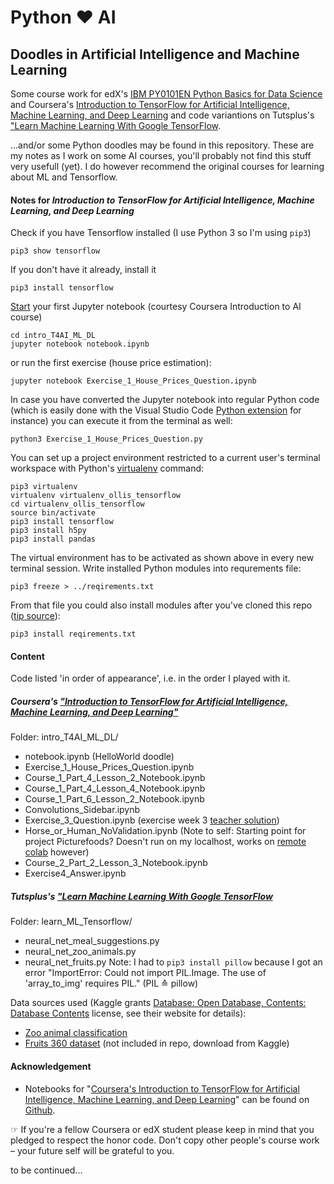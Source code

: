 # Python ❤︎ AI
## Doodles in Artificial Intelligence and Machine Learning

Some course work for edX's [IBM PY0101EN Python Basics for Data Science](https://courses.edx.org/courses/course-v1:IBM+PY0101EN+1T2019/course/) and Coursera's [Introduction to TensorFlow for Artificial Intelligence, Machine Learning, and Deep Learning](https://www.coursera.org/learn/introduction-tensorflow) and code variantions on Tutsplus's ["Learn Machine Learning With Google TensorFlow](https://code.tutsplus.com/courses/learn-machine-learning-with-google-tensorflow/lessons/why-use-tensorflow).

...and/or some Python doodles may be found in this repository. These are my notes as I work on some AI courses, you'll probably not find this stuff very usefull (yet). I do however recommend the original courses for learning about ML and Tensorflow.


#### Notes for *Introduction to TensorFlow for Artificial Intelligence, Machine Learning, and Deep Learning*

Check if you have Tensorflow installed (I use Python 3 so I'm using ```pip3```)

    pip3 show tensorflow

If you don't have it already, install it

    pip3 install tensorflow

[Start](https://jupyter-notebook.readthedocs.io/en/latest/notebook.html#notebook-user-interface) your first Jupyter notebook (courtesy Coursera Introduction to AI course)

    cd intro_T4AI_ML_DL
    jupyter notebook notebook.ipynb

or run the first exercise (house price estimation):

    jupyter notebook Exercise_1_House_Prices_Question.ipynb

In case you have converted the Jupyter notebook into regular Python code (which is easily done with the Visual Studio Code [Python extension](https://marketplace.visualstudio.com/items?itemName=ms-python.python) for instance) you can execute it from the terminal as well:

    python3 Exercise_1_House_Prices_Question.py

You can set up a project environment restricted to a current user's terminal workspace with Python's [virtualenv](https://virtualenv.pypa.io/en/stable/userguide/#usage) command:

    pip3 virtualenv
    virtualenv virtualenv_ollis_tensorflow
    cd virtualenv_ollis_tensorflow
    source bin/activate
    pip3 install tensorflow
    pip3 install h5py
    pip3 install pandas

The virtual environment has to be activated as shown above in every new terminal session.
Write installed Python modules into requrements file:

    pip3 freeze > ../reqirements.txt

From that file you could also install modules after you've cloned this repo ([tip source](https://code.tutsplus.com/courses/build-a-web-app-with-the-flask-microframework-for-python/lessons/setting-up-the-environment)):

    pip3 install reqirements.txt




#### Content
Code listed 'in order of appearance', i.e. in the order I played with it.

##### Coursera's ["Introduction to TensorFlow for Artificial Intelligence, Machine Learning, and Deep Learning"](https://www.coursera.org/learn/introduction-tensorflow)
Folder: intro_T4AI_ML_DL/
- notebook.ipynb (HelloWorld doodle)
- Exercise_1_House_Prices_Question.ipynb
- Course_1_Part_4_Lesson_2_Notebook.ipynb
- Course_1_Part_4_Lesson_4_Notebook.ipynb
- Course_1_Part_6_Lesson_2_Notebook.ipynb
- Convolutions_Sidebar.ipynb
- Exercise_3_Question.ipynb (exercise week 3 [teacher solution](https://colab.research.google.com/github/lmoroney/dlaicourse/blob/master/Exercises/Exercise%203%20-%20Convolutions/Exercise%203%20-%20Answer.ipynb))
- Horse_or_Human_NoValidation.ipynb (Note to self: Starting point for project Picturefoods? Doesn't run on my localhost, works on [remote colab](https://colab.research.google.com/github/lmoroney/dlaicourse/blob/master/Course%201%20-%20Part%208%20-%20Lesson%202%20-%20Notebook.ipynb#scrollTo=RXZT2UsyIVe_) however)
- Course_2_Part_2_Lesson_3_Notebook.ipynb
- Exercise4_Answer.ipynb

##### Tutsplus's ["Learn Machine Learning With Google TensorFlow](https://code.tutsplus.com/courses/learn-machine-learning-with-google-tensorflow/lessons/why-use-tensorflow)

Folder: learn_ML_Tensorflow/
- neural_net_meal_suggestions.py
- neural_net_zoo_animals.py
- neural_net_fruits.py
  Note: I had to ```pip3 install pillow``` because I got an error "ImportError: Could not import PIL.Image. The use of 'array_to_img' requires PIL." (PIL ≙ pillow)

Data sources used (Kaggle grants [Database: Open Database, Contents: Database Contents](https://opendatacommons.org/licenses/dbcl/1.0/) license, see their website for details):

- [Zoo animal classification](https://www.kaggle.com/uciml/zoo-animal-classification)
- [Fruits 360 dataset](https://www.kaggle.com/moltean/fruits/downloads/fruits.zip/49) (not included in repo, download from Kaggle)


#### Acknowledgement
- Notebooks for "[Coursera's Introduction to TensorFlow for Artificial Intelligence, Machine Learning, and Deep Learning](https://www.coursera.org/learn/introduction-tensorflow)" can be found on [Github](https://github.com/lmoroney/dlaicourse).

☞ If you're a fellow Coursera or edX student please keep in mind that you pledged to respect the honor code. Don't copy other people's course work – your future self will be grateful to you.

to be continued...